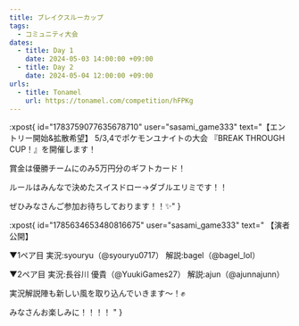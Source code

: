 ```yaml
---
title: ブレイクスルーカップ
tags:
  - コミュニティ大会
dates:
  - title: Day 1
    date: 2024-05-03 14:00:00 +09:00
  - title: Day 2
    date: 2024-05-04 12:00:00 +09:00
urls:
  - title: Tonamel
    url: https://tonamel.com/competition/hFPKg
---
```


:xpost{
  id="1783759077635678710"
  user="sasami_game333"
  text="【エントリー開始&拡散希望】
5/3,4でポケモンユナイトの大会
『BREAK THROUGH CUP！』を開催します！

賞金は優勝チームにのみ5万円分のギフトカード！

ルールはみんなで決めたスイスドロー→ダブルエリミです！！

ぜひみなさんご参加お待ちしております！！✨"
}

:xpost{
  id="1785634653480816675"
  user="sasami_game333"
  text="
【演者公開】

▼1ペア目
実況:syouryu（@syouryu0717）
解説:bagel（@bagel_lol）

▼2ペア目
実況:長谷川 優貴（@YuukiGames27）
解説:ajun（@ajunnajunn）

実況解説陣も新しい風を取り込んでいきます〜！✊

みなさんお楽しみに！！！！
"
}